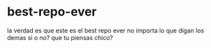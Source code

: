 # best-repo-ever
la verdad es que este es el best repo ever
no importa lo que digan los demas
si o no? que tu piensas chico?
